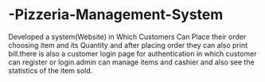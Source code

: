 # -Pizzeria-Management-System
Developed a system(Website) in Which Customers Can Place their order choosing item and its Quantity and after placing order they can also print bill.there is also a customer login page for authentication in which customer can register or login.admin can manage items and cashier and also see the statistics of the item sold.

